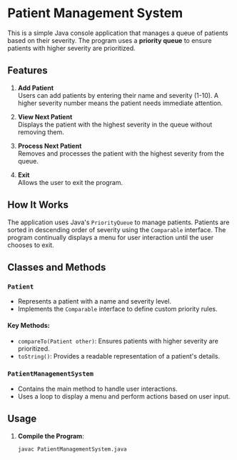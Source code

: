 # Patient Management System

This is a simple Java console application that manages a queue of patients based on their severity. The program uses a **priority queue** to ensure patients with higher severity are prioritized.

## Features

1. **Add Patient**  
   Users can add patients by entering their name and severity (1-10). A higher severity number means the patient needs immediate attention.

2. **View Next Patient**  
   Displays the patient with the highest severity in the queue without removing them.

3. **Process Next Patient**  
   Removes and processes the patient with the highest severity from the queue.

4. **Exit**  
   Allows the user to exit the program.

## How It Works

The application uses Java's `PriorityQueue` to manage patients. Patients are sorted in descending order of severity using the `Comparable` interface. The program continually displays a menu for user interaction until the user chooses to exit.

## Classes and Methods

### `Patient`
- Represents a patient with a name and severity level.
- Implements the `Comparable` interface to define custom priority rules.

#### Key Methods:
- `compareTo(Patient other)`: Ensures patients with higher severity are prioritized.
- `toString()`: Provides a readable representation of a patient's details.

### `PatientManagementSystem`
- Contains the main method to handle user interactions.
- Uses a loop to display a menu and perform actions based on user input.

## Usage

1. **Compile the Program**:
   ```bash
   javac PatientManagementSystem.java
